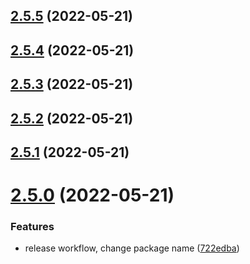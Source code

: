 ## [2.5.5](https://github.com/sensrtrx/mingo-node-ethernet-ip/compare/v2.5.4...v2.5.5) (2022-05-21)



## [2.5.4](https://github.com/sensrtrx/mingo-node-ethernet-ip/compare/v2.5.3...v2.5.4) (2022-05-21)



## [2.5.3](https://github.com/sensrtrx/mingo-node-ethernet-ip/compare/v2.5.2...v2.5.3) (2022-05-21)



## [2.5.2](https://github.com/sensrtrx/mingo-node-ethernet-ip/compare/v2.5.1...v2.5.2) (2022-05-21)



## [2.5.1](https://github.com/sensrtrx/mingo-node-ethernet-ip/compare/v2.5.0...v2.5.1) (2022-05-21)



# [2.5.0](https://github.com/sensrtrx/mingo-node-ethernet-ip/compare/722edba8ced394e3b5efbd992acbd23779696113...v2.5.0) (2022-05-21)


### Features

* release workflow, change package name ([722edba](https://github.com/sensrtrx/mingo-node-ethernet-ip/commit/722edba8ced394e3b5efbd992acbd23779696113))



